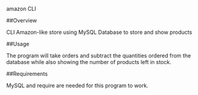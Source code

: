 amazon CLI 

##Overview 

CLI Amazon-like store using MySQL Database to store and show products

##Usage

The program will take orders and subtract the quantities ordered from the database 
while also showing the number of products left in stock.

##Requirements

MySQL and require are needed for this program to work. 